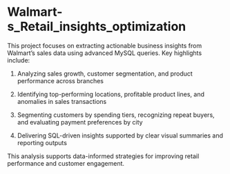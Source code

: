 # Walmart-s_Retail_insights_optimization

This project focuses on extracting actionable business insights from Walmart’s sales data using advanced MySQL queries. Key highlights include:

1. Analyzing sales growth, customer segmentation, and product performance across branches

2. Identifying top-performing locations, profitable product lines, and anomalies in sales transactions

3. Segmenting customers by spending tiers, recognizing repeat buyers, and evaluating payment preferences by city

4. Delivering SQL-driven insights supported by clear visual summaries and reporting outputs

This analysis supports data-informed strategies for improving retail performance and customer engagement.
